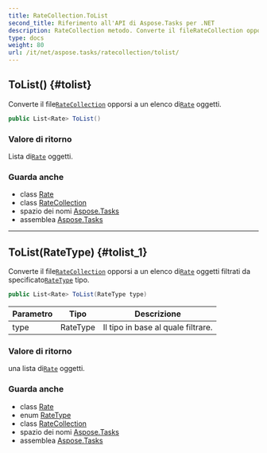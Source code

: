 ```yaml
---
title: RateCollection.ToList
second_title: Riferimento all'API di Aspose.Tasks per .NET
description: RateCollection metodo. Converte il fileRateCollection opporsi a un elenco diRate oggetti.
type: docs
weight: 80
url: /it/net/aspose.tasks/ratecollection/tolist/
---
```

## ToList() {#tolist}

Converte il file[`RateCollection`](../) opporsi a un elenco di[`Rate`](../../rate/) oggetti.

```csharp
public List<Rate> ToList()
```

### Valore di ritorno

Lista di[`Rate`](../../rate/) oggetti.

### Guarda anche

* class [Rate](../../rate/)
* class [RateCollection](../)
* spazio dei nomi [Aspose.Tasks](../../ratecollection/)
* assemblea [Aspose.Tasks](../../../)

---

## ToList(RateType) {#tolist_1}

Converte il file[`RateCollection`](../) opporsi a un elenco di[`Rate`](../../rate/) oggetti filtrati da specificato[`RateType`](../../ratetype/) tipo.

```csharp
public List<Rate> ToList(RateType type)
```

| Parametro | Tipo | Descrizione |
| --- | --- | --- |
| type | RateType | Il tipo in base al quale filtrare. |

### Valore di ritorno

una lista di[`Rate`](../../rate/) oggetti.

### Guarda anche

* class [Rate](../../rate/)
* enum [RateType](../../ratetype/)
* class [RateCollection](../)
* spazio dei nomi [Aspose.Tasks](../../ratecollection/)
* assemblea [Aspose.Tasks](../../../)


